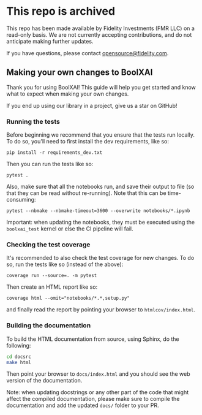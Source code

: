 # This repo is archived

This repo has been made available by Fidelity Investments (FMR LLC) on a read-only basis. We are not currently accepting contributions, and do not anticipate making further updates.

If you have questions, please contact <opensource@fidelity.com>.

## Making your own changes to BoolXAI

Thank you for using BoolXAI! This guide will help you get started and know what to expect when making your own changes.

If you end up using our library in a project, give us a star on GitHub!

### Running the tests

Before beginning we recommend that you ensure that the tests run locally. To do so, you'll need to first install the dev requirements, like so:

```pip install -r requirements_dev.txt```

Then you can run the tests like so:

```pytest .```

Also, make sure that all the notebooks run, and save their output to file (so that they can be read without re-running). Note that this can be time-consuming:

```pytest --nbmake --nbmake-timeout=3600 --overwrite notebooks/*.ipynb```

Important: when updating the notebooks, they must be executed using the `boolxai_test` kernel or else the CI pipeline will fail.

### Checking the test coverage

It's recommended to also check the test coverage for new changes. To do so, run the tests like so (instead of the above):

```coverage run --source=. -m pytest```

Then create an HTML report like so:

```coverage html --omit="notebooks/*.*,setup.py"```

and finally read the report by pointing your browser to `htmlcov/index.html`.

### Building the documentation

To build the HTML documentation from source, using Sphinx, do the following:

```bash
cd docsrc
make html
```

Then point your browser to `docs/index.html` and you should see the web version of the documentation.

Note: when updating docstrings or any other part of the code that might affect the compiled documentation, please make sure to compile the documentation and add the updated `docs/` folder to your PR.
